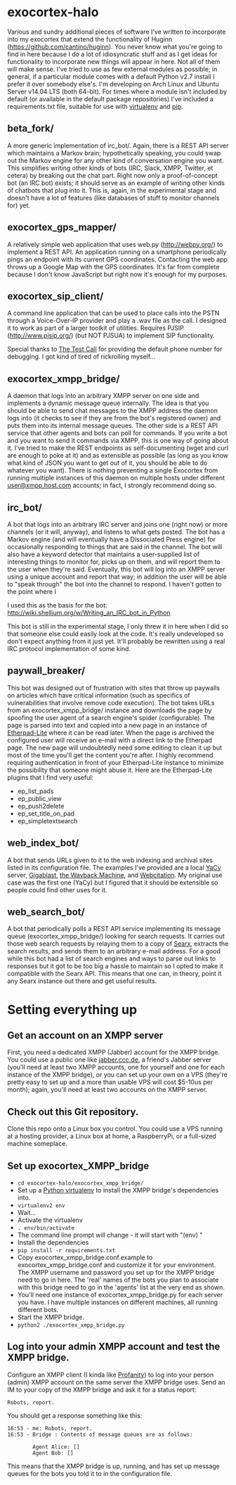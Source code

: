 # exocortex-halo
Various and sundry additional pieces of software I've written to incorporate into my exocortex that extend the functionality of Huginn (https://github.com/cantino/huginn).  You never know what you're going to find in here because I do a lot of idiosyncratic stuff and as I get ideas for functionality to incorporate new things will appear in here.  Not all of them will make sense.  I've tried to use as few external modules as possible; in general, if a particular module comes with a default Python v2.7 install I prefer it over somebody else's.  I'm developing on Arch Linux and Ubuntu Server v14.04 LTS (both 64-bit).  For times where a module isn't included by default (or available in the default package repositories) I've included a requirements.txt file, suitable for use with [virtualenv](https://virtualenv.readthedocs.org/en/latest/) and [pip](https://pypi.python.org/pypi/pip).

## beta_fork/
A more generic implementation of irc_bot/.  Again, there is a REST API server which maintains a Markov brain; hypothetically speaking, you could swap out the Markov engine for any other kind of conversation engine you want.  This simplifies writing other kinds of bots (IRC, Slack, XMPP, Twitter, et cetera) by breaking out the chat part.  Right now only a proof-of-concept bot (an IRC bot) exists; it should serve as an example of writing other kinds of chatbots that plug into it.  This is, again, in the experimental stage and doesn't have a lot of features (like databases of stuff to monitor channels for) yet.

## exocortex_gps_mapper/
A relatively simple web application that uses web.py (http://webpy.org/) to implement a REST API.  An application running on a smartphone periodically pings an endpoint with its current GPS coordinates.  Contacting the web app throws up a Google Map with the GPS coordinates.  It's far from complete because I don't know JavaScript but right now it's enough for my purposes.

## exocortex_sip_client/
A command line application that can be used to place calls into the PSTN through a Voice-Over-IP provider and play a .wav file as the call.  I designed it to work as part of a larger toolkit of utilities.  Requires PJSIP (http://www.pjsip.org/) (but NOT PJSUA) to implement SIP functionality.

Special thanks to [The Test Call](http://thetestcall.blogspot.com/) for providing the default phone number for debugging.  I got kind of tired of rickrolling myself...

## exocortex_xmpp_bridge/
A daemon that logs into an arbitrary XMPP server on one side and implements a dynamic message queue internally.  The idea is that you should be able to send chat messages to the XMPP address the daemon logs into (it checks to see if they are from the bot's registered owner) and puts them into its internal message queues.  The other side is a REST API service that other agents and bots can poll for commands.  If you write a bot and you want to send it commands via XMPP, this is one way of going about it.  I've tried to make the REST endpoints as self-documenting (wget and curl are enough to poke at it) and as extensible as possible (as long as you know what kind of JSON you want to get out of it, you should be able to do whatever you want).  There is nothing preventing a single Exocortex from running multiple instances of this daemon on multiple hosts under different user@xmpp.host.com accounts; in fact, I strongly recommend doing so.

## irc_bot/
A bot that logs into an arbitrary IRC server and joins one (right now) or more channels (or it will, anyway), and listens to what gets posted.  The bot has a Markov engine (and will eventually have a Dissociated Press engine) for occasionally responding to things that are said in the channel.  The bot will also have a keyword detector that maintains a user-supplied list of interesting things to monitor for, picks up on them, and will report them to the user when they're said.  Eventually, this bot will log into an XMPP server using a unique account and report that way; in addition the user will be able to "speak through" the bot into the channel to respond.  I haven't gotten to the point where I

I used this as the basis for the bot: http://wiki.shellium.org/w/Writing_an_IRC_bot_in_Python

This bot is still in the experimental stage, I only threw it in here when I did so that someone else could easily look at the code.  It's really undeveloped so don't expect anything from it just yet.  It'll probably be rewritten using a real IRC protocol implementation of some kind.

## paywall_breaker/
This bot was designed out of frustration with sites that throw up paywalls on articles which have critical information (such as specifics of vulnerabilities that involve remove code execution).  The bot takes URLs from an exocortex_xmpp_bridge/ instance and downloads the page by spoofing the user agent of a search engine's spider (configurable).  The page is parsed into text and copied into a new page in an instance of [Etherpad-Lite](https://github.com/ether/etherpad-lite) where it can be read later.  When the page is archived the configured user will receive an e-mail with a direct link to the Etherpad page.  The new page will undoubtedly need some editing to clean it up but most of the time you'll get the content you're after.  I highly recommend requiring authentication in front of your Etherpad-Lite instance to minimize the possibility that someone might abuse it.  Here are the Etherpad-Lite plugins that I find very useful:

* ep_list_pads
* ep_public_view
* ep_push2delete
* ep_set_title_on_pad
* ep_simpletextsearch

## web_index_bot/
A bot that sends URLs given to it to the web indexing and archival sites listed in its configuration file.  The examples I've provided are a local [YaCy](http://yacy.net/) server, [Gigablast](http://www.gigablast.com/), [the Wayback Machine](https://web.archive.org/), and [Webcitation](http://www.webcitation.org/).  My original use case was the first one (YaCy) but I figured that it should be extensible so people could find other uses for it.

## web_search_bot/
A bot that periodically polls a REST API service implementing its message queue (exocortex_xmpp_bridge/) looking for search requests.  It carries out those web search requests by relaying them to a copy of [Searx](https://github.com/asciimoo/searx), extracts the search results, and sends them to an arbitrary e-mail address.  For a good while this bot had a list of search engines and ways to parse out links to responses but it got to be too big a hassle to maintain so I opted to make it compatible with the Searx API.  This means that one can, in theory, point it any Searx instance out there and get useful results.

# Setting everything up

## Get an account on an XMPP server

First, you need a dedicated XMPP (Jabber) account for the XMPP bridge.  You could use a public one like [jabber.ccc.de](http://jabber.ccc.de/), a friend's Jabber server (you'll need at least two XMPP accounts, one for yourself and one for each instance of the XMPP bridge), or you can set up your own on a VPS (they're pretty easy to set up and a more than usable VPS will cost $5-10us per month); again, you'll need at least two accounts on the XMPP server.

## Check out this Git repository.

Clone this repo onto a Linux box you control.  You could use a VPS running at a hosting provider, a Linux box at home, a RaspberryPi, or a full-sized machine someplace.

## Set up exocortex_XMPP_bridge

* `cd exocortex-halo/exocortex_xmpp_bridge/`
* Set up a [Python virtualenv](http://docs.python-guide.org/en/latest/dev/virtualenvs/) to install the XMPP bridge's dependencies into.
 * `virtualenv2 env`
 * Wait...
* Activate the virtualenv
 * `. env/bin/activate`
 * The command line prompt will change - it will start with "(env) "
* Install the dependencies
 * `pip install -r requirements.txt`
* Copy exocortex_xmpp_bridge.conf.example to exocortex_xmpp_bridge.conf and customize it for your environment.  The XMPP username and password you set up for the XMPP bridge need to go in here.  The 'real' names of the bots you plan to associate with this bridge need to go in the 'agents' list at the very end as shown.
* You'll need one instance of exocortex_xmpp_bridge.py for each server you have.  I have multiple instances on different machines, all running different bots.
* Start the XMPP bridge.
 * `python2 ./exocortex_xmpp_bridge.py`

## Log into your admin XMPP account and test the XMPP bridge.

Configure an XMPP client (I kinda like [Profanity](http://profanity.im/)) to log into your person (admin) XMPP account on the same server the XMPP bridge uses.  Send an IM to your copy of the XMPP bridge and ask it for a status report:

`Robots, report.`

You should get a response something like this:

```
16:53 - me: Robots, report.
16:53 - Bridge : Contents of message queues are as follows:

        Agent Alice: []
        Agent Bob: []
```

This means that the XMPP bridge is up, running, and has set up message queues for the bots you told it to in the configuration file.


